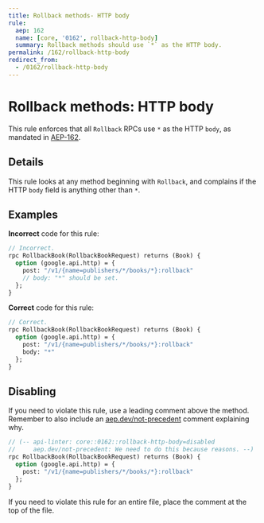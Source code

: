 ```yaml
---
title: Rollback methods- HTTP body
rule:
  aep: 162
  name: [core, '0162', rollback-http-body]
  summary: Rollback methods should use `*` as the HTTP body.
permalink: /162/rollback-http-body
redirect_from:
  - /0162/rollback-http-body
---
```


# Rollback methods: HTTP body

This rule enforces that all `Rollback` RPCs use `*` as the HTTP `body`, as mandated in
[AEP-162][].

## Details

This rule looks at any method beginning with `Rollback`, and complains
if the HTTP `body` field is anything other than `*`.

## Examples

**Incorrect** code for this rule:

```proto
// Incorrect.
rpc RollbackBook(RollbackBookRequest) returns (Book) {
  option (google.api.http) = {
    post: "/v1/{name=publishers/*/books/*}:rollback"
    // body: "*" should be set.
  };
}
```

**Correct** code for this rule:

```proto
// Correct.
rpc RollbackBook(RollbackBookRequest) returns (Book) {
  option (google.api.http) = {
    post: "/v1/{name=publishers/*/books/*}:rollback"
    body: "*"
  };
}
```

## Disabling

If you need to violate this rule, use a leading comment above the method.
Remember to also include an [aep.dev/not-precedent][] comment explaining why.

```proto
// (-- api-linter: core::0162::rollback-http-body=disabled
//     aep.dev/not-precedent: We need to do this because reasons. --)
rpc RollbackBook(RollbackBookRequest) returns (Book) {
  option (google.api.http) = {
    post: "/v1/{name=publishers/*/books/*}:rollback"
  };
}
```

If you need to violate this rule for an entire file, place the comment at the
top of the file.

[aep-162]: https://aep.dev/162
[aep.dev/not-precedent]: https://aep.dev/not-precedent
